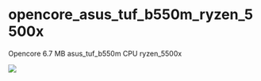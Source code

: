 # opencore_asus_tuf_b550m_ryzen_5500x
Opencore 6.7
MB  asus_tuf_b550m
CPU ryzen_5500x

<img src="https://github.com/hnzzyagami/opencore_asus_tuf_b550m_ryzen_5500x/blob/main/222.png"/>
